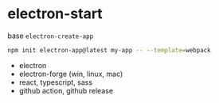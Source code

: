 electron-start
===

base `electron-create-app`

```bash
npm init electron-app@latest my-app -- --template=webpack
```

- electron
- electron-forge (win, linux, mac)
- react, typescript, sass
- github action, github release
